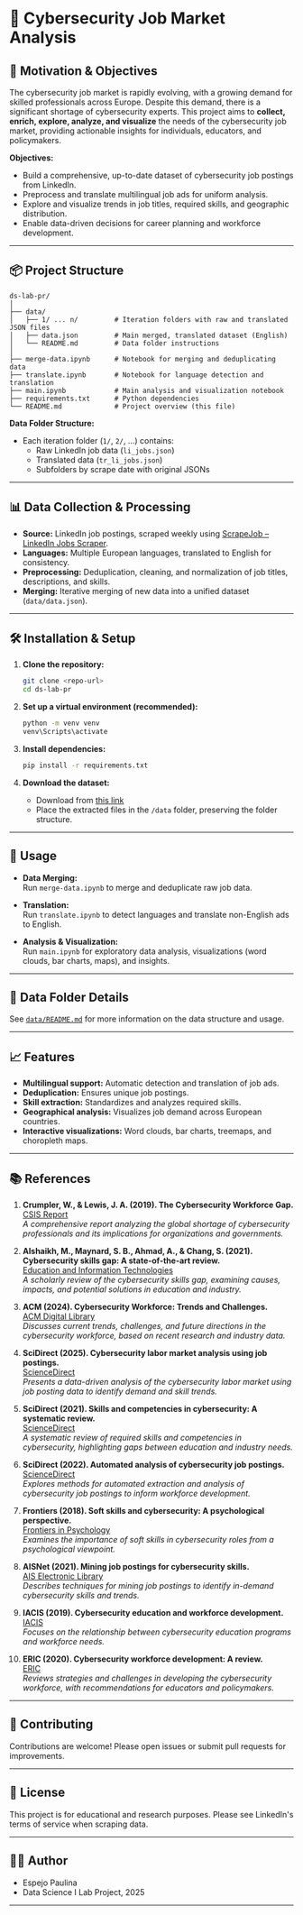 # 🔐 Cybersecurity Job Market Analysis

## 🚀 Motivation & Objectives

The cybersecurity job market is rapidly evolving, with a growing demand for skilled professionals across Europe. Despite this demand, there is a significant shortage of cybersecurity experts. This project aims to **collect, enrich, explore, analyze, and visualize** the needs of the cybersecurity job market, providing actionable insights for individuals, educators, and policymakers.

**Objectives:**
- Build a comprehensive, up-to-date dataset of cybersecurity job postings from LinkedIn.
- Preprocess and translate multilingual job ads for uniform analysis.
- Explore and visualize trends in job titles, required skills, and geographic distribution.
- Enable data-driven decisions for career planning and workforce development.

---

## 📦 Project Structure

```
ds-lab-pr/
│
├── data/
│   ├── 1/ ... n/         # Iteration folders with raw and translated JSON files
│   ├── data.json         # Main merged, translated dataset (English)
│   └── README.md         # Data folder instructions
│
├── merge-data.ipynb      # Notebook for merging and deduplicating data
├── translate.ipynb       # Notebook for language detection and translation
├── main.ipynb            # Main analysis and visualization notebook
├── requirements.txt      # Python dependencies
└── README.md             # Project overview (this file)
```

**Data Folder Structure:**
- Each iteration folder (`1/`, `2/`, ...) contains:
  - Raw LinkedIn job data (`li_jobs.json`)
  - Translated data (`tr_li_jobs.json`)
  - Subfolders by scrape date with original JSONs

---

## 📊 Data Collection & Processing

- **Source:** LinkedIn job postings, scraped weekly using [ScrapeJob – LinkedIn Jobs Scraper](https://linkedin.scrapejob.net/).
- **Languages:** Multiple European languages, translated to English for consistency.
- **Preprocessing:** Deduplication, cleaning, and normalization of job titles, descriptions, and skills.
- **Merging:** Iterative merging of new data into a unified dataset (`data/data.json`).

---

## 🛠️ Installation & Setup

1. **Clone the repository:**
   ```sh
   git clone <repo-url>
   cd ds-lab-pr
   ```

2. **Set up a virtual environment (recommended):**
   ```sh
   python -m venv venv
   venv\Scripts\activate
   ```

3. **Install dependencies:**
   ```sh
   pip install -r requirements.txt
   ```

4. **Download the dataset:**
   - Download from [this link](https://eltehu-my.sharepoint.com/:f:/g/personal/paulinaeb_student_elte_hu/Emp7X-9_FthEnhhDsHGXbtwBXBeu7jHp6usXMBCqkly05g?e=FuEXze)
   - Place the extracted files in the `/data` folder, preserving the folder structure.

---

## 📒 Usage

- **Data Merging:**  
  Run `merge-data.ipynb` to merge and deduplicate raw job data.

- **Translation:**  
  Run `translate.ipynb` to detect languages and translate non-English ads to English.

- **Analysis & Visualization:**  
  Run `main.ipynb` for exploratory data analysis, visualizations (word clouds, bar charts, maps), and insights.

---

## 📁 Data Folder Details

See [`data/README.md`](data/README.md) for more information on the data structure and usage.

---

## 📈 Features

- **Multilingual support:** Automatic detection and translation of job ads.
- **Deduplication:** Ensures unique job postings.
- **Skill extraction:** Standardizes and analyzes required skills.
- **Geographical analysis:** Visualizes job demand across European countries.
- **Interactive visualizations:** Word clouds, bar charts, treemaps, and choropleth maps.

---

## 📚 References

1. **Crumpler, W., & Lewis, J. A. (2019). The Cybersecurity Workforce Gap.**  
   [CSIS Report](https://csis-website-prod.s3.amazonaws.com/s3fs-public/publication/190129_Crumpler_Cybersecurity_FINAL.pdf)  
   *A comprehensive report analyzing the global shortage of cybersecurity professionals and its implications for organizations and governments.*

2. **Alshaikh, M., Maynard, S. B., Ahmad, A., & Chang, S. (2021). Cybersecurity skills gap: A state-of-the-art review.**  
   [Education and Information Technologies](https://link.springer.com/article/10.1007/s10639-021-10704-y)  
   *A scholarly review of the cybersecurity skills gap, examining causes, impacts, and potential solutions in education and industry.*

3. **ACM (2024). Cybersecurity Workforce: Trends and Challenges.**  
   [ACM Digital Library](https://dl.acm.org/doi/abs/10.1145/3664476.3670468)  
   *Discusses current trends, challenges, and future directions in the cybersecurity workforce, based on recent research and industry data.*

4. **SciDirect (2025). Cybersecurity labor market analysis using job postings.**  
   [ScienceDirect](https://www.sciencedirect.com/science/article/pii/S0167404825000185?ref=pdf_download&fr=RR-2&rr=943c3ca06dba5b00)  
   *Presents a data-driven analysis of the cybersecurity labor market using job posting data to identify demand and skill trends.*

5. **SciDirect (2021). Skills and competencies in cybersecurity: A systematic review.**  
   [ScienceDirect](https://www.sciencedirect.com/science/article/pii/S0160791X2100244X)  
   *A systematic review of required skills and competencies in cybersecurity, highlighting gaps between education and industry needs.*

6. **SciDirect (2022). Automated analysis of cybersecurity job postings.**  
   [ScienceDirect](https://www.sciencedirect.com/science/article/pii/S0167404822004746)  
   *Explores methods for automated extraction and analysis of cybersecurity job postings to inform workforce development.*

7. **Frontiers (2018). Soft skills and cybersecurity: A psychological perspective.**  
   [Frontiers in Psychology](https://www.frontiersin.org/journals/psychology/articles/10.3389/fpsyg.2018.00744/full)  
   *Examines the importance of soft skills in cybersecurity roles from a psychological viewpoint.*

8. **AISNet (2021). Mining job postings for cybersecurity skills.**  
   [AIS Electronic Library](https://aisel.aisnet.org/cgi/viewcontent.cgi?article=2000&context=jise)  
   *Describes techniques for mining job postings to identify in-demand cybersecurity skills and trends.*

9. **IACIS (2019). Cybersecurity education and workforce development.**  
   [IACIS](https://iacis.org/iis/2019/2_iis_2019_62-72.pdf)  
   *Focuses on the relationship between cybersecurity education programs and workforce needs.*

10. **ERIC (2020). Cybersecurity workforce development: A review.**  
    [ERIC](https://files.eric.ed.gov/fulltext/EJ1246234.pdf)  
    *Reviews strategies and challenges in developing the cybersecurity workforce, with recommendations for educators and policymakers.*

---

## 🤝 Contributing

Contributions are welcome! Please open issues or submit pull requests for improvements.

---

## 📄 License

This project is for educational and research purposes. Please see LinkedIn's terms of service when scraping data.

---

## 👩‍💻 Author

- Espejo Paulina 
- Data Science I Lab Project, 2025

---